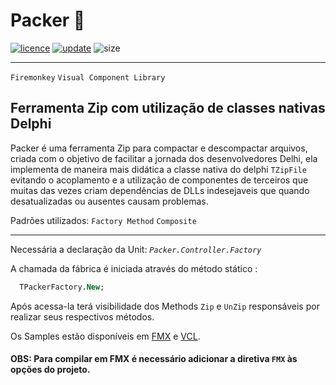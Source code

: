 # Packer :green_book:

[![licence](https://img.shields.io/github/license/JuniorTrojilio/Packer?style=flat-square)](https://github.com/JuniorTrojilio/Packer/blob/master/license)
[![update](https://img.shields.io/github/last-commit/JuniorTrojilio/Packer?style=flat-square)](https://github.com/JuniorTrojilio/Packer/commits/master)
![size](https://img.shields.io/github/repo-size/JuniorTrojilio/Packer?style=flat-square)
***
`Firemonkey` `Visual Component Library`

## Ferramenta Zip com utilização de classes nativas Delphi 

Packer é uma ferramenta Zip para compactar e descompactar arquivos, criada com o objetivo de facilitar
a jornada dos desenvolvedores Delhi, ela implementa de maneira mais didática a classe nativa do delphi `TZipFile`
evitando o acoplamento e a utilização de componentes de terceiros que muitas das vezes criam dependências 
de DLLs indesejaveis que quando desatualizadas ou ausentes causam problemas.

Padrões utilizados:
  `Factory Method` `Composite` 
***
Necessária a declaração da Unit: *`Packer.Controller.Factory`*

A chamada da fábrica é iniciada através do método stático : 
```pascal
  TPackerFactory.New;
```
Após acessa-la terá visibilidade dos Methods `Zip` e `UnZip` responsáveis por realizar seus respectivos
métodos.

Os Samples estão disponíveis em [FMX](https://github.com/JuniorTrojilio/Packer/tree/master/Samples/Firemonkey) e [VCL](https://github.com/JuniorTrojilio/Packer/tree/master/Samples/VisualComponentLibrary).

#### OBS: Para compilar em FMX é necessário adicionar a diretiva `FMX` às opções do projeto.
